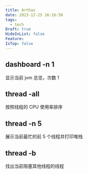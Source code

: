 ```yaml
---
title: Arthas
date: 2023-12-25 16:16:50
tags:
  - tech
Draft: true
HideInList: false
Feature: 
IsTop: false
---
```


## dashboard -n 1

显示当前 jvm 总览，次数 1


## thread -all
按照线程的 CPU 使用率排序

## thread -n 5

展示当前最忙的前 5 个线程并打印堆栈

## thread -b

找出当前阻塞其他线程的线程

<!--more-->
